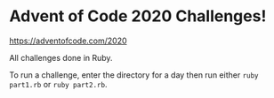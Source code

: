 # Advent of Code 2020 Challenges!

https://adventofcode.com/2020

All challenges done in Ruby.

To run a challenge, enter the directory for a day then run either `ruby part1.rb` or `ruby part2.rb`.
